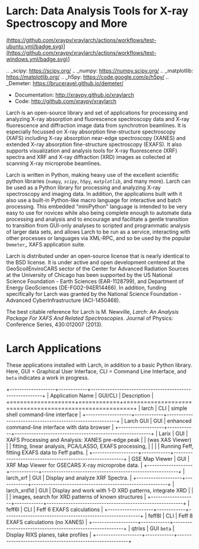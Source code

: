 # Larch:  Data Analysis Tools for X-ray Spectroscopy and More


[(https://github.com/xraypy/xraylarch/actions/workflows/test-ubuntu.yml/badge.svg)](https://github.com/xraypy/xraylarch/actions/workflows/test-ubuntu.yml)]
[(https://github.com/xraypy/xraylarch/actions/workflows/test-windows.yml/badge.svg)](https://github.com/xraypy/xraylarch/actions/workflows/test-windows.yml)]

.. _scipy: https://scipy.org/
.. _numpy: https://numpy.scipy.org/
.. _matplotlib: https://matplotlib.org/
.. _h5py: https://code.google.com/p/h5py/
.. _Demeter: https://bruceravel.github.io/demeter/

* Documentation: http://xraypy.github.io/xraylarch
* Code: http://github.com/xraypy/xraylarch

Larch is an open-source library and set of applications for processing and
analyzing X-ray absorption and fluorescence spectroscopy data and X-ray
fluorescence and diffraction image data from synchrotron beamlines.  It is
especially focussed on X-ray absorption fine-structure spectroscopy (XAFS)
including X-ray absorption near-edge spectroscopy (XANES) and extended
X-ray absorption fine-structure spectroscopy (EXAFS). It also supports
visualization and analysis tools for X-ray fluorescence (XRF) spectra and
XRF and X-ray diffraction (XRD) images as collected at scanning X-ray
microprobe beamlines.

Larch is written in Python, making heavy use of the excellent scientific
python libraries (`numpy`_, `scipy`_, `h5py`_, `matplotlib`_, and many
more). Larch can be used as a Python library for processing and analyzing
X-ray spectroscopy and imaging data. In addition, the applications built
with it also use a built-in Python-like macro language for interactive and
batch processing.  This embedded "miniPython" language is intended to be very
easy to use for novices while also being complete enough to automate data
processing and analysis and to encourage and facilitate a gentle transition
to transition from GUI-only analyses to scripted and programmatic analysis
of larger data sets, and allows Larch to be run as a
service, interacting with other processes or languages via XML-RPC, and so
be used by the popular `Demeter`_ XAFS application suite.


Larch is distributed under an open-source license that is nearly identical
to the BSD license.  It is under active and open development centered at
the GeoScoilEnviroCARS sector of the Center for Advanced Radiation Sources at
the University of Chicago has been supported by the US National Science
Foundation - Earth Sciences (EAR-1128799), and Department of Energy
GeoSciences (DE-FG02-94ER14466).  In addition, funding specifically for
Larch was granted by the National Science Foundation - Advanced
CyberInfrastructure (ACI-1450468).

The best citable reference for Larch is M. Newville, *Larch: An Analysis
Package For XAFS And Related Spectroscopies*. Journal of Physics:
Conference Series, 430:012007 (2013).

# Larch Applications

These applications installed with Larch, in addition to a basic Python
library. Here, GUI = Graphical User Interface, CLI = Command Line
Interface, and `beta` indicates a work in progress.


+-------------------+------------+---------------------------------------------------------+
| Application Name  | GUI/CLI    | Description                                             |
+===================+============+=========================================================+
| larch             | CLI        | simple shell command-line interface                     |
+-------------------+------------+---------------------------------------------------------+
| Larch GUI         | GUI        | enhanced command-line interface with data browser       |
+-------------------+------------+---------------------------------------------------------+
| Larix             | GUI        | XAFS Processing and Analysis: XANES pre-edge peak       |
| (was XAS Viewer)  |            | fitting, linear analysis, PCA/LASSO, EXAFS processing,  |
|                   |            | Running Feff, fitting EXAFS data to Feff paths.         |
+-------------------+------------+---------------------------------------------------------+
| GSE Map Viewer    | GUI        | XRF Map Viewer for GSECARS X-ray microprobe data.       |
+-------------------+------------+---------------------------------------------------------+
| larch_xrf         | GUI        | Display and analyze XRF Spectra.                        |
+-------------------+------------+---------------------------------------------------------+
| larch_xrd1d       | GUI        | Display and work with 1-D XRD patterns, integrate XRD   |
|                   |            | images, search for XRD patterns of known structures     |
+-------------------+------------+---------------------------------------------------------+
| feff6l            | CLI        | Feff 6 EXAFS calculations                               |
+-------------------+------------+---------------------------------------------------------+
| feff8l            | CLI        | Feff 8 EXAFS calculations (no XANES)                    |
+-------------------+------------+---------------------------------------------------------+
| qtrixs            | GUI `beta` | Display RIXS planes, take profiles                      |
+-------------------+------------+---------------------------------------------------------+
